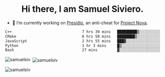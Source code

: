 <h1 align="center">Hi there, I am Samuel Siviero.</h1>

- 🔭 I’m currently working on [Presidio](https://presidio.ac), an anti-cheat for [Project Nova](https://discord.gg/novafn).

<!--START_SECTION:waka-->

```txt
C++                                7 hrs 39 mins   █████████▒░░░░░░░░░░░░░░░   37.22 %
CMake                              6 hrs 58 mins   ████████▒░░░░░░░░░░░░░░░░   33.96 %
JavaScript                         2 hrs 55 mins   ███▓░░░░░░░░░░░░░░░░░░░░░   14.26 %
Python                             1 hr 3 mins     █▒░░░░░░░░░░░░░░░░░░░░░░░   05.13 %
Bash                               27 mins         ▓░░░░░░░░░░░░░░░░░░░░░░░░   02.21 %
```

<!--END_SECTION:waka-->

<p><img align="left" src="https://github-readme-stats.vercel.app/api/top-langs?username=samuelsiv&show_icons=true&locale=en&layout=compact&theme=radical" alt="samuelsiv" /></p>

<p>&nbsp;<img align="center" src="https://github-readme-stats.vercel.app/api?username=samuelsiv&show_icons=true&locale=en&theme=radical" alt="samuelsiv" /></p>
<p align="left"> <img src="https://komarev.com/ghpvc/?username=samuelsiv&label=Profile%20views&color=0e75b6&style=flat" alt="samuelsiv" /> </p>
